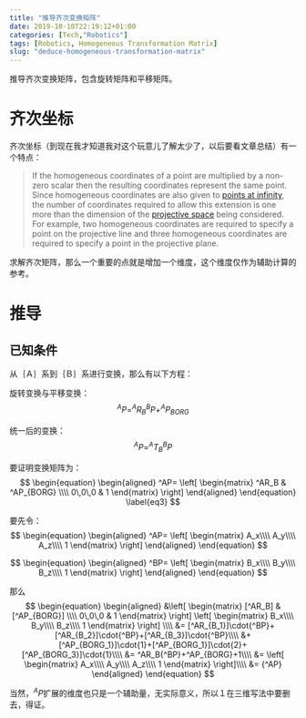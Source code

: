 ```yaml
---
title: "推导齐次变换矩阵"
date: 2019-10-10T22:19:12+01:00
categories: [Tech,"Robotics"]
tags: [Robotics, Homogeneous Transformation Matrix]
slug: "deduce-homogeneous-transformation-matrix"
---
```


推导齐次变换矩阵，包含旋转矩阵和平移矩阵。

<!--more-->

# 齐次坐标

齐次坐标（到现在我才知道我对这个玩意儿了解太少了，以后要看文章总结）有一个特点：

> If the homogeneous coordinates of a point are multiplied by a non-zero scalar then the resulting coordinates represent the same point. Since homogeneous coordinates are also given to [points at infinity](https://en.wikipedia.org/wiki/Point_at_infinity), the number of coordinates required to allow this extension is one more than the dimension of the [projective space](https://en.wikipedia.org/wiki/Projective_space) being considered. For example, two homogeneous coordinates are required to specify a point on the projective line and three homogeneous coordinates are required to specify a point in the projective plane.

求解齐次矩阵，那么一个重要的点就是增加一个维度，这个维度仅作为辅助计算的参考。

# 推导

## 已知条件

从｛Ａ｝系到｛Ｂ｝系进行变换，那么有以下方程：

旋转变换与平移变换：
$$
\begin{equation}
^AP=^AR_B{^BP}+^AP_{BORG} 
\end{equation}\label{eq1}
$$



统一后的变换：
$$
\begin{equation}
^AP=^AT_B{^BP} 
\end{equation}\label{eq2}
$$



要证明变换矩阵为：
$$
\begin{equation}
\begin{aligned}
^AP=
\left[
\begin{matrix}
^AR_B & ^AP_{BORG} \\\\
0\,0\,0 & 1
\end{matrix}
\right]
\end{aligned}
\end{equation} \label{eq3}
$$



要先令：
$$
\begin{equation}
\begin{aligned}
^AP=
\left[
\begin{matrix}
A_x\\\\
A_y\\\\
A_z\\\\
1
\end{matrix}
\right]
\end{aligned}
\end{equation}
$$

$$
\begin{equation}
\begin{aligned}
^BP=
\left[
\begin{matrix}
B_x\\\\
B_y\\\\
B_z\\\\
1
\end{matrix}
\right]
\end{aligned}
\end{equation}
$$





那么
$$
\begin{equation}
\begin{aligned}
&\left[
\begin{matrix}
[^AR_B] & [^AP_{BORG}] \\\\
0\,0\,0 & 1
\end{matrix}
\right]
\left[
\begin{matrix}
B_x\\\\
B_y\\\\
B_z\\\\
1
\end{matrix}
\right] \\\\
&=
[^AR_{B_1}]\cdot{^BP}+[^AR_{B_2}]\cdot{^BP}+[^AR_{B_3}]\cdot{^BP}\\\\
&+[^AP_{BORG_1}]\cdot{1}+[^AP_{BORG_1}]\cdot{2}+[^AP_{BORG_3}]\cdot{1}\\\\
&=
^AR_B{^BP}+^AP_{BORG}+1\\\\
&=
\left[
\begin{matrix}
A_x\\\\
A_y\\\\
A_z\\\\
1
\end{matrix}
\right]\\\\
&= {^AP} 
\end{aligned}
\end{equation}
$$



当然，$^AP$扩展的维度也只是一个辅助量，无实际意义，所以１在三维写法中要删去，得证。

